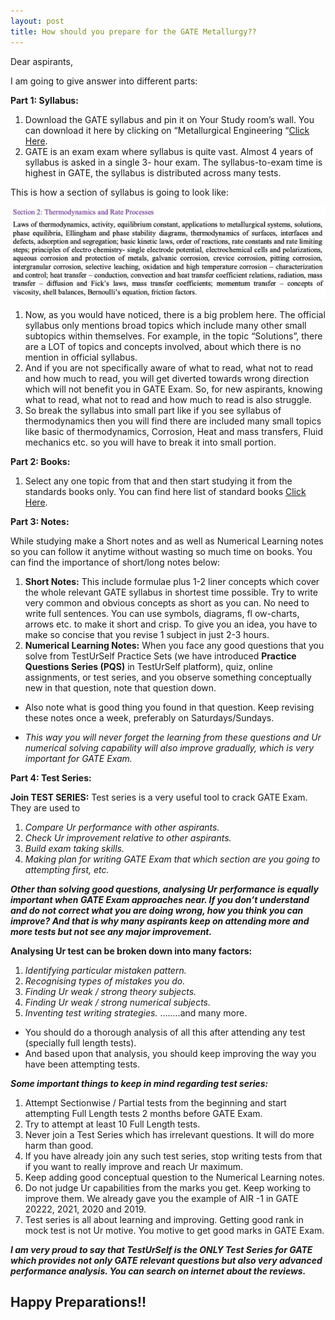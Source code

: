 ```yaml
---
layout: post
title: How should you prepare for the GATE Metallurgy?? 
---
```

Dear aspirants,

I am going to give answer into different parts:

**Part 1: Syllabus:**

1. Download the GATE syllabus and pin it on Your Study room’s wall. You can download it here by clicking on “Metallurgical Engineering “[Click Here]([https://online.testurself.in](https://www.testurself.in/what-is-gate/)).
2. GATE is an exam exam where syllabus is quite vast. Almost 4 years of syllabus is asked in a single 3- hour exam. The syllabus-to-exam time is highest in GATE, the syllabus is distributed across many tests.

This is how a section of syllabus is going to look like:

![image](/assets/images/13.png)

1. Now, as you would have noticed, there is a big problem here. The official syllabus only mentions broad topics which include many other small subtopics within themselves. For example, in the topic “Solutions”, there are a LOT of topics and concepts involved, about which there is no mention in official syllabus.
2. And if you are not specifically aware of what to read, what not to read and how much to read, you will get diverted towards wrong direction which will not benefit you in GATE Exam. So, for new aspirants, knowing what to read, what not to read and how much to read is also struggle.
3. So break the syllabus into small part like if you see syllabus of thermodynamics then you will find there are included many small topics like basic of thermodynamics, Corrosion, Heat and mass transfers, Fluid mechanics etc. so you will have to break it into small portion.

**Part 2: Books:**

1. Select any one topic from that and then start studying it from the standards books only. You can find here list of standard books [Click Here](https://www.testurself.in/reference-books/metallurgical-engineering/).

**Part 3: Notes:**

While studying make a Short notes and as well as Numerical Learning notes so you can follow it anytime without wasting so much time on books. You can find the importance of short/long notes below:

1. **Short Notes:** This include formulae plus 1-2 liner concepts which cover the whole relevant GATE syllabus in shortest time possible. Try to write very common and obvious concepts as short as you can. No need to write full sentences. You can use symbols, diagrams, fl ow-charts, arrows etc. to make it short and crisp. To give you an idea, you have to make so concise that you revise 1 subject in just 2-3 hours.
2. **Numerical Learning Notes:** When you face any good questions that you solve from TestUrSelf Practice Sets (we have introduced **Practice Questions Series (PQS)** in TestUrSelf platform), quiz, online assignments, or test series, and you observe something conceptually new in that question, note that question down.

- Also note what is good thing you found in that question. Keep revising these notes once a week, preferably on Saturdays/Sundays.

- *This way you will never forget the learning from these questions and Ur numerical solving capability will also improve gradually, which is very important for GATE Exam.*

**Part 4: Test Series:**

**Join TEST SERIES:** Test series is a very useful tool to crack GATE Exam. They are used to

1. *Compare Ur performance with other aspirants.*
2. *Check Ur improvement relative to other aspirants.*
3. *Build exam taking skills.*
4. *Making plan for writing GATE Exam that which section are you going to attempting first, etc.*

***Other than solving good questions, analysing Ur performance is equally important when GATE Exam approaches near. If you don’t understand and do not correct what you are doing wrong, how you think you can improve? And that is why many aspirants keep on attending more and more tests but not see any major improvement.***

**Analysing Ur test can be broken down into many factors:**

1. *Identifying particular mistaken pattern.*
2. *Recognising types of mistakes you do.*
3. *Finding Ur weak / strong theory subjects.*
4. *Finding Ur weak / strong numerical subjects.*
5. *Inventing test writing strategies.*
........and many more.

- You should do a thorough analysis of all this after attending any test (specially full length tests).
- And based upon that analysis, you should keep improving the way you have been attempting tests.

***Some important things to keep in mind regarding test series:***

1. Attempt Sectionwise / Partial tests from the beginning and start attempting Full Length tests 2 months before GATE Exam.
2. Try to attempt at least 10 Full Length tests.
3. Never join a Test Series which has irrelevant questions. It will do more harm than good.
4. If you have already join any such test series, stop writing tests from that if you want to really improve and reach Ur maximum.
5. Keep adding good conceptual question to the Numerical Learning notes.
6. Do not judge Ur capabilities from the marks you get. Keep working to improve them. We already gave you the example of AIR -1 in GATE 20222, 2021, 2020 and 2019.
7. Test series is all about learning and improving. Getting good rank in mock test is not Ur motive. You motive to get good marks in GATE Exam.

***I am very proud to say that TestUrSelf is the ONLY Test Series for GATE which provides not only GATE relevant questions but also very advanced performance analysis. You can search on internet about the reviews.***


Happy Preparations!!
----


